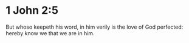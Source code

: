 # 1 John 2:5

But whoso keepeth his word, in him verily is the love of God perfected: hereby know we that we are in him.